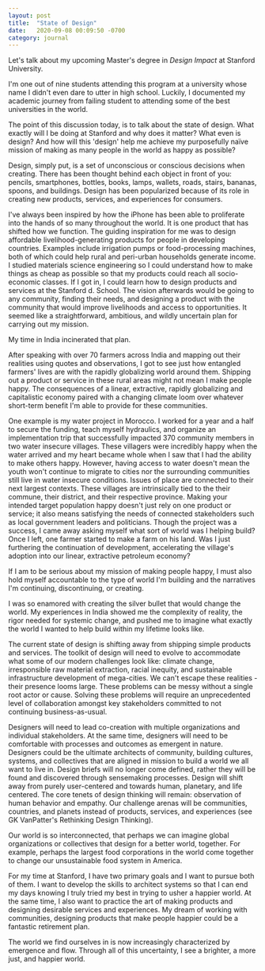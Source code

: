 ```yaml
---
layout: post
title:  "State of Design"
date:   2020-09-08 00:09:50 -0700
category: journal
---
```

Let's talk about my upcoming Master's degree in *Design Impact* at Stanford University.

I'm one out of nine students attending this program at a university whose name I didn't even dare to utter in high school. Luckily, I documented my academic journey from failing student to attending some of the best universities in the world.

The point of this discussion today, is to talk about the state of design. What exactly will I be doing at Stanford and why does it matter? What even is design? And how will this 'design' help me achieve my purposefully naïve mission of making as many people in the world as happy as possible?

Design, simply put, is a set of unconscious or conscious decisions when creating. There has been thought behind each object in front of you: pencils, smartphones, bottles, books, lamps, wallets, roads, stairs, bananas, spoons, and buildings. Design has been popularized because of its role in creating new products, services, and experiences for consumers.

I've always been inspired by how the iPhone has been able to proliferate into the hands of so many throughout the world. It is one product that has shifted how we function. The guiding inspiration for me was to design affordable livelihood-generating products for people in developing countries. Examples include irrigation pumps or food-processing machines, both of which could help rural and peri-urban households generate income. I studied materials science engineering so I could understand how to make things as cheap as possible so that my products could reach all socio-economic classes. If I got in, I could learn how to design products and services at the Stanford d. School. The vision afterwards would be going to any community, finding their needs, and designing a product with the community that would improve livelihoods and access to opportunities. It seemed like a straightforward, ambitious, and wildly uncertain plan for carrying out my mission.

My time in India incinerated that plan.

After speaking with over 70 farmers across India and mapping out their realities using quotes and observations, I got to see just how entangled farmers' lives are with the rapidly globalizing world around them. Shipping out a product or service in these rural areas might not mean I make people happy. The consequences of a linear, extractive, rapidly globalizing and capitalistic economy paired with a changing climate loom over whatever short-term benefit I'm able to provide for these communities.

One example is my water project in Morocco. I worked for a year and a half to secure the funding, teach myself hydraulics, and organize an implementation trip that successfully impacted 370 community members in two water insecure villages. These villagers were incredibly happy when the water arrived and my heart became whole when I saw that I had the ability to make others happy. However, having access to water doesn't mean the youth won't continue to migrate to cities nor the surrounding communities still live in water insecure conditions. Issues of place are connected to their next largest contexts. These villages are intrinsically tied to the their commune, their district, and their respective province. Making your intended target population happy doesn't just rely on one product or service; it also means satisfying the needs of connected stakeholders such as local government leaders and politicians. Though the project was a success, I came away asking myself what sort of world was I helping build? Once I left, one farmer started to make a farm on his land. Was I just furthering the continuation of development, accelerating the village's adoption into our linear, extractive petroleum economy?

If I am to be serious about my mission of making people happy, I must also hold myself accountable to the type of world I'm building and the narratives I'm continuing, discontinuing, or creating.

I was so enamored with creating the silver bullet that would change the world. My experiences in India showed me the complexity of reality, the rigor needed for systemic change, and pushed me to imagine what exactly the world I wanted to help build within my lifetime looks like.

The current state of design is shifting away from shipping simple products and services. The toolkit of design will need to evolve to accommodate what some of our modern challenges look like: climate change, irresponsible raw material extraction, racial inequity, and sustainable infrastructure development of mega-cities. We can't escape these realities - their presence looms large. These problems can be messy without a single root actor or cause. Solving these problems will require an unprecedented level of collaboration amongst key stakeholders committed to not continuing business-as-usual.

Designers will need to lead co-creation with multiple organizations and individual stakeholders. At the same time, designers will need to be comfortable with processes and outcomes as emergent in nature. Designers could be the ultimate architects of community, building cultures, systems, and collectives that are aligned in mission to build a world we all want to live in. Design briefs will no longer come defined, rather they will be found and discovered through sensemaking processes. Design will shift away from purely user-centered and towards human, planetary, and life centered. The core tenets of design thinking will remain: observation of human behavior and empathy. Our challenge arenas will be communities, countries, and planets instead of products, services, and experiences (see GK VanPatter's Rethinking Design Thinking).

Our world is so interconnected, that perhaps we can imagine global organizations or collectives that design for a better world, together. For example, perhaps the largest food corporations in the world come together to change our unsustainable food system in America.

For my time at Stanford, I have two primary goals and I want to pursue both of them. I want to develop the skills to architect systems so that I can end my days knowing I truly tried my best in trying to usher a happier world. At the same time, I also want to practice the art of making products and designing desirable services and experiences. My dream of working with communities, designing products that make people happier could be a fantastic retirement plan.

The world we find ourselves in is now increasingly characterized by emergence and flow. Through all of this uncertainty, I see a brighter, a more just, and happier world.
